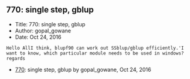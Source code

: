 ## 770: single step, gblup

- Title: 770: single step, gblup
- Author: gopal_gowane
- Date: Oct 24, 2016

```
Hello AllI think, blupf90 can work out SSblup/gblup efficiently.'I want to know, which particular module needs to be used in windows?regards
```

- [770](0770.md): single step, gblup by gopal_gowane, Oct 24, 2016
